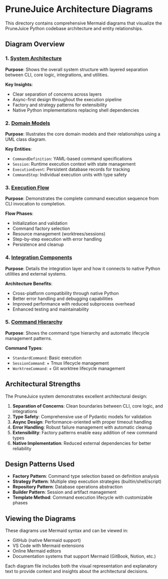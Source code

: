 # PruneJuice Architecture Diagrams

This directory contains comprehensive Mermaid diagrams that visualize the PruneJuice Python codebase architecture and entity relationships.

## Diagram Overview

### 1. [System Architecture](01-system-architecture.md)
**Purpose**: Shows the overall system structure with layered separation between CLI, core logic, integrations, and utilities.

**Key Insights**:
- Clear separation of concerns across layers
- Async-first design throughout the execution pipeline
- Factory and strategy patterns for extensibility
- Native Python implementations replacing shell dependencies

### 2. [Domain Models](02-domain-models.md)
**Purpose**: Illustrates the core domain models and their relationships using a UML class diagram.

**Key Entities**:
- `CommandDefinition`: YAML-based command specifications
- `Session`: Runtime execution context with state management
- `ExecutionEvent`: Persistent database records for tracking
- `CommandStep`: Individual execution units with type safety

### 3. [Execution Flow](03-execution-flow.md)
**Purpose**: Demonstrates the complete command execution sequence from CLI invocation to completion.

**Flow Phases**:
- Initialization and validation
- Command factory selection
- Resource management (worktrees/sessions)
- Step-by-step execution with error handling
- Persistence and cleanup

### 4. [Integration Components](04-integration-components.md)
**Purpose**: Details the integration layer and how it connects to native Python utilities and external systems.

**Architecture Benefits**:
- Cross-platform compatibility through native Python
- Better error handling and debugging capabilities
- Improved performance with reduced subprocess overhead
- Enhanced testing and maintainability

### 5. [Command Hierarchy](05-command-hierarchy.md)
**Purpose**: Shows the command type hierarchy and automatic lifecycle management patterns.

**Command Types**:
- `StandardCommand`: Basic execution
- `SessionCommand`: + Tmux lifecycle management  
- `WorktreeCommand`: + Git worktree lifecycle management

## Architectural Strengths

The PruneJuice system demonstrates excellent architectural design:

1. **Separation of Concerns**: Clean boundaries between CLI, core logic, and integrations
2. **Type Safety**: Comprehensive use of Pydantic models for validation
3. **Async Design**: Performance-oriented with proper timeout handling
4. **Error Handling**: Robust failure management with automatic cleanup
5. **Extensibility**: Factory patterns enable easy addition of new command types
6. **Native Implementation**: Reduced external dependencies for better reliability

## Design Patterns Used

- **Factory Pattern**: Command type selection based on definition analysis
- **Strategy Pattern**: Multiple step execution strategies (builtin/shell/script)
- **Repository Pattern**: Database operations abstraction
- **Builder Pattern**: Session and artifact management
- **Template Method**: Command execution lifecycle with customizable phases

## Viewing the Diagrams

These diagrams use Mermaid syntax and can be viewed in:
- GitHub (native Mermaid support)
- VS Code with Mermaid extensions
- Online Mermaid editors
- Documentation systems that support Mermaid (GitBook, Notion, etc.)

Each diagram file includes both the visual representation and explanatory text to provide context and insights about the architectural decisions.